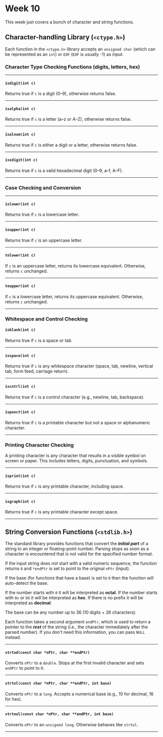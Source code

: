 # Week 10

This week just covers a bunch of character and string functions.


## Character-handling Library (`<ctype.h>`)

Each function in the `<ctype.h>` library accepts an `unsigned char` (which can
be represented as an `int`) or `EOF` (`EOF` is usually -1) as input. 

### Character Type Checking Functions (digits, letters, hex)

---

#### `isdigit(int c)`
Returns true if `c` is a digit (0–9), otherwise returns false.

---

#### `isalpha(int c)`
Returns true if `c` is a letter (a–z or A–Z), otherwise returns false.

---

#### `isalnum(int c)`
Returns true if `c` is either a digit or a letter, otherwise returns false.

---

#### `isxdigit(int c)`
Returns true if `c` is a valid hexadecimal digit (0–9, a–f, A–F).

---

### Case Checking and Conversion

---

#### `islower(int c)`
Returns true if `c` is a lowercase letter.

---

#### `isupper(int c)`
Returns true if `c` is an uppercase letter.

---

#### `tolower(int c)`
If `c` is an uppercase letter, returns its lowercase equivalent. Otherwise, returns `c` unchanged.

---

#### `toupper(int c)`
If `c` is a lowercase letter, returns its uppercase equivalent. Otherwise, returns `c` unchanged.

---

### Whitespace and Control Checking

#### `isblank(int c)`
Returns true if `c` is a space or tab.

---

#### `isspace(int c)`
Returns true if `c` is any whitespace character (space, tab, newline, vertical tab, form feed, carriage return).

---

#### `iscntrl(int c)`
Returns true if `c` is a control character (e.g., newline, tab, backspace).

---

#### `ispunct(int c)`
Returns true if `c` is a printable character but not a space or alphanumeric character.

---

### Printing Character Checking
A printing character is any character that results in a visible symbol on screen
or paper. This includes letters, digits, punctuation, and symbols.

---

#### `isprint(int c)`
Returns true if `c` is any printable character, including space.

---

#### `isgraph(int c)`
Returns true if `c` is any printable character except space.

---

## String Conversion Functions (`<stdlib.h>`)

The standard library provides functions that convert the ***initial part*** of a 
string to an integer or floating-point number. Parsing stops as soon as a character 
is encountered that is not valid for the specified number format.

If the input string does *not* start with a valid numeric sequence, the function 
returns `0` and `*endPtr` is set to point to the original `nPtr` (input).

If the base (for functions that have a base) is set to `0` then the function will
auto-detect the base.

If the number starts with `0` it will be interpreted as **octal**.
If the number starts with `0x` or `0X` it will be interpreted as **hex**.
If there is no prefix it will be interpreted as **decimal**.

The base can be any number up to 36 (10 digits + 26 characters).

Each function takes a second argument `endPtr`, which is used to return a pointer 
to the ***rest*** of the string (i.e., the character immediately after the parsed
number). If you don't need this information, you can pass `NULL` instead.

---

#### `strtod(const char *nPtr, char **endPtr)`
Converts `nPtr` to a `double`. Stops at the first invalid character and sets `endPtr` to point to it.

---

#### `strtol(const char *nPtr, char **endPtr, int base)`
Converts `nPtr` to a `long`. Accepts a numerical base (e.g., 10 for decimal, 16 for hex).

---

#### `strtoul(const char *nPtr, char **endPtr, int base)`
Converts `nPtr` to an `unsigned long`. Otherwise behaves like `strtol`.

---


